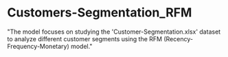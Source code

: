 # Customers-Segmentation_RFM
"The model focuses on studying the 'Customer-Segmentation.xlsx' dataset to analyze different customer segments using the RFM (Recency-Frequency-Monetary) model."
